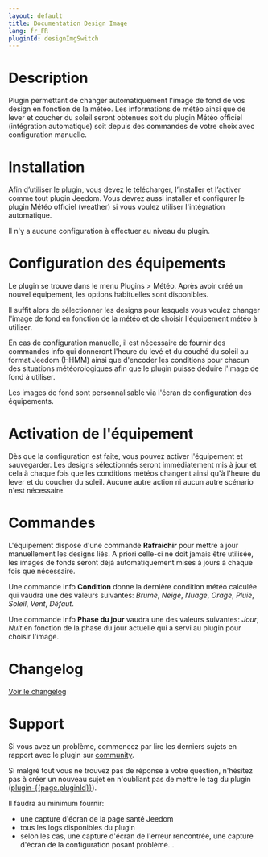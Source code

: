 ```yaml
---
layout: default
title: Documentation Design Image
lang: fr_FR
pluginId: designImgSwitch
---
```


# Description

Plugin permettant de changer automatiquement l'image de fond de vos design en fonction de la météo.
Les informations de météo ainsi que de lever et coucher du soleil seront obtenues soit du plugin Météo officiel (intégration automatique) soit depuis des commandes de votre choix avec configuration manuelle.

# Installation

Afin d’utiliser le plugin, vous devez le télécharger, l’installer et l’activer comme tout plugin Jeedom.
Vous devrez aussi installer et configurer le plugin Météo officiel (weather) si vous voulez utiliser l'intégration automatique.

Il n'y a aucune configuration à effectuer au niveau du plugin.

# Configuration des équipements

Le plugin se trouve dans le menu Plugins > Météo.
Après avoir créé un nouvel équipement, les options habituelles sont disponibles.

Il suffit alors de sélectionner les designs pour lesquels vous voulez changer l'image de fond en fonction de la météo et de choisir l'équipement météo à utiliser.

En cas de configuration manuelle, il est nécessaire de fournir des commandes info qui donneront l'heure du levé et du couché du soleil au format Jeedom (HHMM) ainsi que d'encoder les conditions pour chacun des situations météorologiques afin que le plugin puisse déduire l'image de fond à utiliser.

Les images de fond sont personnalisable via l'écran de configuration des équipements.

# Activation de l'équipement

Dès que la configuration est faite, vous pouvez activer l'équipement et sauvegarder.
Les designs sélectionnés seront immédiatement mis à jour et cela à chaque fois que les conditions météos changent ainsi qu'à l'heure du lever et du coucher du soleil.
Aucune autre action ni aucun autre scénario n'est nécessaire.

# Commandes

L'équipement dispose d'une commande **Rafraichir** pour mettre à jour manuellement les designs liés.
A priori celle-ci ne doit jamais être utilisée, les images de fonds seront déjà automatiquement mises à jours à chaque fois que nécessaire.

Une commande info **Condition** donne la dernière condition météo calculée qui vaudra une des valeurs suivantes: _Brume_, _Neige_, _Nuage_, _Orage_, _Pluie_, _Soleil_, _Vent_, _Défaut_.

Une commande info **Phase du jour** vaudra une des valeurs suivantes: _Jour_, _Nuit_ en fonction de la phase du jour actuelle qui a servi au plugin pour choisir l'image.

# Changelog

[Voir le changelog](./changelog)

# Support

Si vous avez un problème, commencez par lire les derniers sujets en rapport avec le plugin sur [community]({{site.forum}}/tags/plugin-{{page.pluginId}}).

Si malgré tout vous ne trouvez pas de réponse à votre question, n'hésitez pas à créer un nouveau sujet en n'oubliant pas de mettre le tag du plugin ([plugin-{{page.pluginId}}]({{site.forum}}/tags/plugin-{{page.pluginId}})).

Il faudra au minimum fournir:

- une capture d'écran de la page santé Jeedom
- tous les logs disponibles du plugin
- selon les cas, une capture d'écran de l'erreur rencontrée, une capture d'écran de la configuration posant problème...
